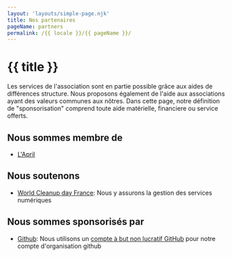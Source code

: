 ```yaml
---
layout: 'layouts/simple-page.njk'
title: Nos partenaires
pageName: partners
permalink: /{{ locale }}/{{ pageName }}/
---
```


# {{ title }}

Les services de l'association sont en partie possible grâce aux aides de différences structure.
Nous proposons également de l'aide aux associations ayant des valeurs communes aux nôtres.
Dans cette page, notre définition de "sponsorisation" comprend toute aide matérielle, financiere ou service offerts.

## Nous sommes membre de

- [L'April](https://www.april.org/)

## Nous soutenons

- [World Cleanup day France](https://www.worldcleanupday.fr): Nous y assurons la gestion des services numériques

## Nous sommes sponsorisés par

- [Github](https://github.com): Nous utilisons un [compte à but non lucratif GitHub](https://github.com/nonprofit) pour notre compte d'organisation github
